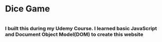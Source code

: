 <h1>Dice Game<h1>
<h3> I built this during my Udemy Course. I learned basic JavaScript and Document Object Model(DOM) to create this website </h3>
